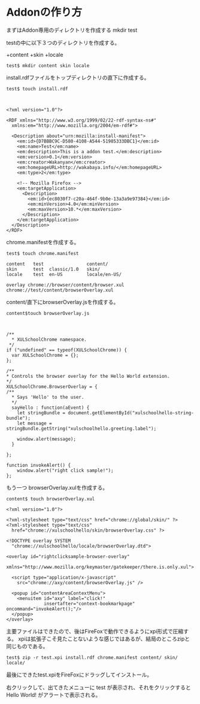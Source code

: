 Addonの作り方
==================
まずはAddon専用のディレクトリを作成する
    mkdir test


testの中に以下３つのディレクトリを作成する。

+content
+skin
+locale


    test$ mkdir content skin locale


install.rdfファイルをトップディレクトリの直下に作成する。


    test$ touch install.rdf
    


    <?xml version="1.0"?>
 
    <RDF xmlns="http://www.w3.org/1999/02/22-rdf-syntax-ns#"
      xmlns:em="http://www.mozilla.org/2004/em-rdf#">
 
      <Description about="urn:mozilla:install-manifest">
        <em:id>{D7BBBC9C-D580-4108-A544-51985333DBC1}</em:id>
        <em:name>Test</em:name>
        <em:description>This is a addon test.</em:description>
        <em:version>0.1</em:version>
        <em:creator>Wakanyan</em:creator>
        <em:homepageURL>http://wakabaya.info/</em:homepageURL>
        <em:type>2</em:type>
 
        <!-- Mozilla Firefox -->
        <em:targetApplication>
          <Description>
            <em:id>{ec8030f7-c20a-464f-9b0e-13a3a9e97384}</em:id>
            <em:minVersion>4.0</em:minVersion>
            <em:maxVersion>10.*</em:maxVersion>
          </Description>
        </em:targetApplication>
      </Description>
    </RDF>

chrome.manifestを作成する。

    test$ touch chrome.manifest

    content   test                content/
    skin      test  classic/1.0   skin/
    locale    test  en-US         locale/en-US/
 
    overlay chrome://browser/content/browser.xul  chrome://test/content/browserOverlay.xul

content/直下にbrowserOverlay.jsを作成する。

    content$touch browserOverlay.js



    /**
      * XULSchoolChrome namespace.
     */
    if ("undefined" == typeof(XULSchoolChrome)) {
      var XULSchoolChrome = {};
    };

    /**
    * Controls the browser overlay for the Hello World extension.
    */
    XULSchoolChrome.BrowserOverlay = {
    /**
      * Says 'Hello' to the user.
      */
      sayHello : function(aEvent) {
        let stringBundle = document.getElementById("xulschoolhello-string-bundle");
        let message = stringBundle.getString("xulschoolhello.greeting.label");

        window.alert(message);
      }

    };

    function invokeAlert() {
        window.alert("right click sample!");
    };

もう一つ browserOverlay.xulを作成する。

    content$ touch browserOverlay.xul

    <?xml version="1.0"?>
 
    <?xml-stylesheet type="text/css" href="chrome://global/skin/" ?>
    <?xml-stylesheet type="text/css"
      href="chrome://xulschoolhello/skin/browserOverlay.css" ?>
 
    <!DOCTYPE overlay SYSTEM
      "chrome://xulschoolhello/locale/browserOverlay.dtd">
 
    <overlay id="rightclicksample-browser-overlay"
      xmlns="http://www.mozilla.org/keymaster/gatekeeper/there.is.only.xul">
 
      <script type="application/x-javascript"
        src="chrome://axy/content/browserOverlay.js" />

      <popup id="contentAreaContextMenu">
        <menuitem id="axy" label="click!"
                  insertafter="context-bookmarkpage" oncommand="invokeAlert();"/>
      </popup>
    </overlay>

主要ファイルはできたので、後はFireFoxで動作できるようにxpi形式で圧縮する。
xpiは拡張子こそ見たことないような感じではあるが、結局のところzipと同じものである。


    test$ zip -r test.xpi install.rdf chrome.manifest content/ skin/ locale/


最後にできたtest.xpiをFireFoxにドラッグしてインストール。

右クリックして、出てきたメニューに test が表示され、それをクリックすると Hello World! がアラートで表示される。
